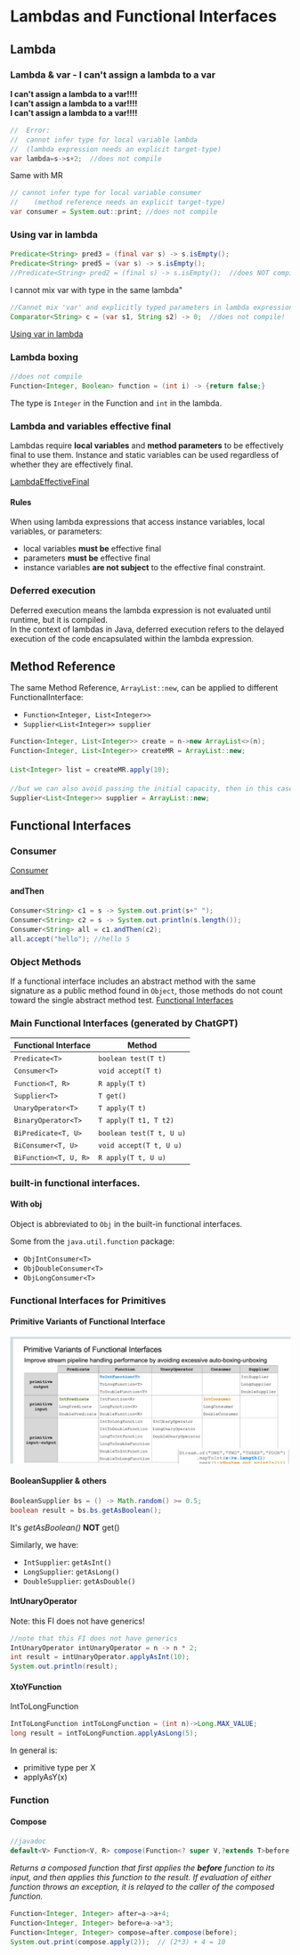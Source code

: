# Lambdas and Functional Interfaces

## Lambda
### Lambda & var - I can't assign a lambda to a var
**I can't assign a lambda to a var!!!!**  
**I can't assign a lambda to a var!!!!**  
**I can't assign a lambda to a var!!!!**  
```java
//  Error:
//  cannot infer type for local variable lambda
//  (lambda expression needs an explicit target-type)
var lambda=s->s+2;  //does not compile
```
Same with MR
```java
// cannot infer type for local variable consumer
//    (method reference needs an explicit target-type)
var consumer = System.out::print; //does not compile
```
### Using var in lambda
```java
Predicate<String> pred3 = (final var s) -> s.isEmpty();
Predicate<String> pred5 = (var s) -> s.isEmpty();
//Predicate<String> pred2 = (final s) -> s.isEmpty();  //does NOT compile!
```

I cannot mix var with type in the same lambda"
```java
//Cannot mix 'var' and explicitly typed parameters in lambda expression
Comparator<String> c = (var s1, String s2) -> 0;  //does not compile!
```
[Using var in lambda](../src/main/java/org/enricogiurin/ocp17/book/ch8/lambda/UsageOfVarInLambda.java)

### Lambda boxing
```java
//does not compile
Function<Integer, Boolean> function = (int i) -> {return false;}
```
The type is `Integer` in the Function and `int` in the lambda.

### Lambda and variables effective final
Lambdas require **local variables** and **method parameters** to be effectively final to use them.
Instance and static variables can be used regardless of whether they are effectively final.

[LambdaEffectiveFinal](../src/main/java/org/enricogiurin/ocp17/book/ch8/lambda/LambdaEffectiveFinal.java)
#### Rules
When using lambda expressions that access instance variables, local variables, or parameters:
* local variables **must be** effective final
* parameters **must be** effective final
* instance variables **are not subject** to the effective final constraint.

### Deferred execution
Deferred execution means the lambda expression is not evaluated until runtime, but it is compiled.  
In the context of lambdas in Java, deferred execution refers to the delayed execution of the code encapsulated within the lambda expression.

## Method Reference
The same Method Reference, `ArrayList::new`, can be applied to different FunctionalInterface:
* `Function<Integer, List<Integer>>`
* `Supplier<List<Integer>> supplier`
```java
Function<Integer, List<Integer>> create = n->new ArrayList<>(n);
Function<Integer, List<Integer>> createMR = ArrayList::new;

List<Integer> list = createMR.apply(10);

//but we can also avoid passing the initial capacity, then in this case it's a Supplier
Supplier<List<Integer>> supplier = ArrayList::new;
```

## Functional Interfaces
### Consumer
[Consumer](../src/main/java/org/enricogiurin/ocp17/book/ch8/functionalinterface/jdk/UsageOfConsumer.java)
#### andThen
```java
Consumer<String> c1 = s -> System.out.print(s+" ");
Consumer<String> c2 = s -> System.out.println(s.length());
Consumer<String> all = c1.andThen(c2);
all.accept("hello"); //hello 5
```


### Object Methods
If a functional interface includes an abstract method with
the same signature as a public method found in `Object`, those methods do not count toward the single
abstract method test.
[Functional Interfaces](../src/main/java/org/enricogiurin/ocp17/book/ch8/functionalinterface/UsageOfFunctionalInterface.java)

### Main Functional Interfaces (generated by ChatGPT)
| Functional Interface | Method                   |
|----------------------|--------------------------|
| `Predicate<T>`       | `boolean test(T t)`      |
| `Consumer<T>`        | `void accept(T t)`       |
| `Function<T, R>`     | `R apply(T t)`           |
| `Supplier<T>`        | `T get()`                |
| `UnaryOperator<T>`    | `T apply(T t)`           |
| `BinaryOperator<T>`   | `T apply(T t1, T t2)`    |
| `BiPredicate<T, U>`   | `boolean test(T t, U u)` |
| `BiConsumer<T, U>`    | `void accept(T t, U u)`  |
| `BiFunction<T, U, R>` | `R apply(T t, U u)`      |

### built-in functional interfaces.
#### With obj
Object is abbreviated to `Obj` in the built-in functional interfaces.

Some from the `java.util.function` package:
- `ObjIntConsumer<T>`
- `ObjDoubleConsumer<T>`
- `ObjLongConsumer<T>`


### Functional Interfaces for Primitives
#### Primitive Variants of Functional Interface
![unicode](images/primitive_variance.png)

#### BooleanSupplier & others
```java
BooleanSupplier bs = () -> Math.random() >= 0.5;
boolean result = bs.bs.getAsBoolean();
```
It's _getAsBoolean()_ **NOT** get()

Similarly, we have:
- `IntSupplier`: `getAsInt()`
- `LongSupplier`: `getAsLong()`
- `DoubleSupplier`: `getAsDouble()`

#### IntUnaryOperator
Note: this FI does not have generics!
```java
//note that this FI does not have generics
IntUnaryOperator intUnaryOperator = n -> n * 2;
int result = intUnaryOperator.applyAsInt(10);
System.out.println(result);
```

#### XtoYFunction
IntToLongFunction
```java
IntToLongFunction intToLongFunction = (int n)->Long.MAX_VALUE;
long result = intToLongFunction.applyAsLong(5);
```
In general is:
 - primitive type per X
 - applyAsY(x)

### Function
#### Compose
```java
//javadoc
default<V> Function<V, R> compose(Function<? super V,?extends T>before)
```

_Returns a composed function that first applies the **before** function to its input, and then
applies this function to the result.
If evaluation of either function throws an exception, it is relayed to the caller of the composed
function._

```java
Function<Integer, Integer> after=a->a+4;
Function<Integer, Integer> before=a->a*3;
Function<Integer, Integer> compose=after.compose(before);
System.out.print(compose.apply(2));  // (2*3) + 4 = 10
```